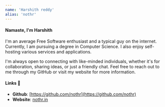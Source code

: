 ```yaml
---
name: 'Harshith reddy'
alias: 'nothr'
---
```


#### Namaste, I'm Harshith

I'm an average Free Software enthusiast and a typical guy on the internet.
Currently, I am pursuing a degree in Computer Science. I also enjoy self-hosting various services and applications.

I'm always open to connecting with like-minded individuals, whether it's for collaboration, sharing ideas, or just a friendly chat. Feel free to reach out to me through my GitHub or visit my website for more information.

#### Links 🔗

- **Github**: [https://github.com/nothr](https://github.com/nothr)
- **Website**: [nothr.in](https://nothr.in)





